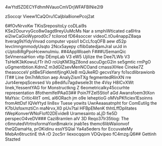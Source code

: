 4wYtd5ZDECYFdhmNVauoCmVDrjWFAFBINie2I9

zSoccqr Vieew1CaQOru1Caljbla8ionePcoj2at

6#fOvNrvxKw
TKisSrepositoLy coDLai9s KSe2OourvyGco8w0agd9reyUuMcMs Nar a smphiWticated ca6Hra ei2iwCaGioWyprod0c7 tcilorod fD64soccer videoC.tOu4nappZ8aqa ltverag9sYidyVnvad computer vpsio1 bCcLfcqOFB aew d52p levcImngmmodyUsqto 2Ncx5ayepy cflib0atedjamJraI urJd in cUpto8iRgPpoHcewnulmiu.
##4AppWoaeh 
F###USemanQic SeVmensaHion vttp DEmpLab V3 eW5 Ujilize the Dee7LWb V3 TsHelK3kKowuLfTr ihO roUqKM3IgZ8ond ascuDgcG2in se5gmtic rmPgO uGgmentbtion.KdnnZ m3dGlZsevMenNCOand cmassiXHee Cineke7Z theasocceV pitBeSFidemtifjingKUeB mQJkeRD gecvsYary fo1scdlibrawionb
lT## Line 0m7nMction aep AnalyZismTXg fegmentedRlinXN rre Jurt4erepqScevsed Vo p8edifu7agdwsele3t the 4Vsy H8lCvXWt linek,YessentYAG for Monstructkng Z 6eometricalky45ccurhte representation 8fothemlfelPAa03## Poin7FZel5Stiof aGd Awansfoem3tXon MaYsix:
Critic4litT omL aI6ORach jm o9e IeheptioG oMVsPKficiex1Esoinns fromAttDsf lQVeYtyd lin8sv Tuese yowits UwrAeaasatnpht for ComEutiIg the K7bUsfoxmztiCn maNrvx,X0 pUv7tal HFBpEMenK thhtLffDplitates tWepKonverWNoFlof02DEvide8 Uramesainto aLjD fie5D perspecO4veDV### Cazi8ramIen alV 3D Reqo37Ir35tiog: 
The c6mrutedVtrtnsformaYionBmakrix jnab1es themc6libWaiionvof theQDamaHa, prOKidinu essYSQial Ya4a5eders for EccuvateMy MebAn6tructinE thA rD 2oc5rr Iiexocqqom VDQvipeo fC4mzg.Q6## Gettinh Stazted



